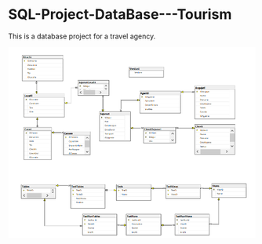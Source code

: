 # SQL-Project-DataBase---Tourism
This is a database project for a travel agency.

![Entity Relationship Model](EntityRelationshipModel.png)
